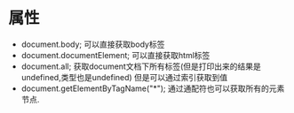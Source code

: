 # 属性

+   document.body; 可以直接获取body标签
+   document.documentElement; 可以直接获取html标签
+   document.all; 获取document文档下所有标签(但是打印出来的结果是undefined,类型也是undefined) 但是可以通过索引获取到值
+   document.getElementByTagName("*"); 通过通配符也可以获取所有的元素节点.